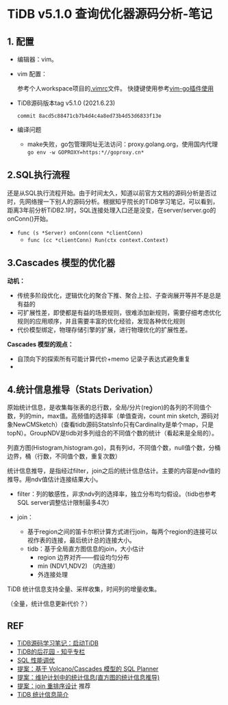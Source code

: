 # TiDB v5.1.0 查询优化器源码分析-笔记

## 1. 配置

- 编辑器：vim。

- vim 配置：

  参考个人workspace项目的[.vimrc](https://github.com/tianjiqx/workspace/blob/master/.vimrc)文件。 快捷键使用参考[vim-go插件使用](https://github.com/tianjiqx/notes/blob/master/tools-tutorial/vim-go%E6%8F%92%E4%BB%B6%E4%BD%BF%E7%94%A8.md)

- TiDB源码版本tag v5.1.0 (2021.6.23)

  `commit 8acd5c88471cb7b4d4c4a8ed73b4d53d6833f13e`
  
- 编译问题

  - make失败，go包管理网址无法访问：proxy.golang.org，使用国内代理`go env -w GOPROXY=https:*//goproxy.cn*`



## 2.SQL执行流程

还是从SQL执行流程开始。由于时间太久，知道以前官方文档的源码分析是否过时，先网络搜一下别人的源码分析。根据知乎院长的TiDB学习笔记，可以看到，距离3年前分析TiDB2.1时，SQL连接处理入口还是没变，在server/server.go的onConn()开始。

- `func (s *Server) onConn(conn *clientConn)`
  - `func (cc *clientConn) Run(ctx context.Context) `



## 3.Cascades 模型的优化器

**动机：**

- 传统多阶段优化，逻辑优化的聚合下推、聚合上拉、子查询展开等并不是总是有益的
- 可扩展性差，即使都是有益的场景规则，很难添加新规则，需要仔细考虑优化规则的应用顺序，并且需要丰富的优化经验，发现各种优化规则
- 代价模型绑定，物理存储引擎的扩展，进行物理优化的扩展性差。



**Cascades 模型的观点：**

- 自顶向下的探索所有可能计算代价+memo 记录子表达式避免重复
- 





## 4.统计信息推导（Stats Derivation）

原始统计信息，是收集每张表的总行数，全局/分片(region)的各列的不同值个数，列的min，max值。高频值的选择率（单值查询，count min sketch, 源码对象NewCMSketch）(查看tidb源码StatsInfo只有Cardinality是单个map，只是topN）。GroupNDV是tidb对多列组合的不同值个数的统计（看起来是全局的）。

列直方图(Histogram,histogram.go)，具有列id，不同值个数，null值个数，分桶边界，桶（行数，不同值个数，重复次数）



统计信息推导，是指经过filter，join之后的统计信息估计。主要的内容是ndv值的推导。用ndv值估计连接结果大小。

- filter：列的敏感性，非求ndv列的选择率，独立分布均匀假设。（tidb也参考SQL server调整估计限制最多4次）

- join：
  - 基于region之间的笛卡尔积计算方式进行join，每两个region的连接可以视作表的连接，最后统计总的连接大小。
  - tidb：基于全局直方图信息的join，大小估计
    - region 边界对齐——假设均匀分布
    - min (NDV1,NDV2) （内连接）
    - 外连接处理



TiDB 统计信息支持全量、采样收集，时间列的增量收集。

（全量，统计信息更新代价？）



## REF

- [TiDB源码学习笔记：启动TiDB](https://zhuanlan.zhihu.com/p/304036138)
- [TiDB的后花园 - 知乎专栏](https://www.zhihu.com/column/newsql) 
- [SQL 性能调优](https://docs.pingcap.com/zh/tidb/stable/sql-tuning-overview) 
- [提案：基于 Volcano/Cascades 模型的 SQL Planner](https://github.com/pingcap/tidb/blob/master/docs/design/2018-08-29-new-planner.md)
- [提案：维护计划中的统计信息(直方图的统计信息推导)](https://github.com/pingcap/tidb/blob/master/docs/design/2018-09-04-histograms-in-plan.md)
- [提案：join 重排序设计](https://github.com/pingcap/tidb/blob/master/docs/design/2018-10-20-join-reorder-dp-v1.md) 推荐
- [TiDB 统计信息简介 ](https://docs.pingcap.com/zh/tidb/stable/statistics#%E7%BB%9F%E8%AE%A1%E4%BF%A1%E6%81%AF%E7%AE%80%E4%BB%8B)









